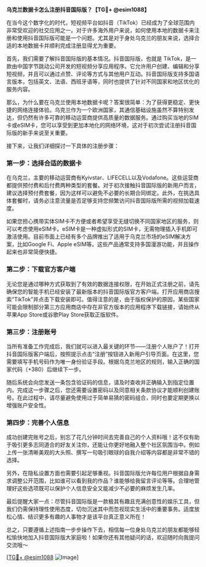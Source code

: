 **乌克兰数据卡怎么注册抖音国际版？【TG💪+ @esim1088】**

在当今这个数字化的时代，短视频平台如抖音（TikTok）已经成为了全球范围内非常受欢迎的社交应用之一。对于许多海外用户来说，如何使用本地的数据卡来注册和使用抖音国际版可能是一个问题。尤其是对于身处乌克兰的朋友来说，选择合适的本地数据卡并顺利完成注册显得尤为重要。

首先，我们需要了解抖音国际版的基本情况。抖音国际版，也就是 TikTok，是一款由中国字节跳动公司开发的短视频分享应用程序。它允许用户创建、编辑和分享短视频，并且可以通过点赞、评论等方式与其他用户互动。抖音国际版支持多国语言版本，包括英文、法语、西班牙语等，同时也提供了针对不同国家和地区优化的服务内容。

那么，为什么要在乌克兰使用本地数据卡呢？答案很简单：为了获得更稳定、更快捷的网络连接体验。乌克兰作为一个欧洲国家，其通信基础设施虽然不算特别发达，但仍然有许多可靠的移动运营商提供高质量的数据服务。通过购买当地的SIM卡或eSIM卡，您可以享受到更加本地化的网络环境，这对于初次尝试注册抖音国际版的新手来说至关重要。

接下来，让我们详细探讨一下具体的注册步骤：

### 第一步：选择合适的数据卡

在乌克兰，主要的移动运营商有Kyivstar、LIFECELL以及Vodafone。这些运营商都提供预付费和后付费两种类型的套餐。对于初次接触抖音国际版的新用户而言，建议选择预付费套餐，因为这样可以避免不必要的长期合同绑定。此外，在挑选具体套餐时，请务必注意流量是否足够支持您频繁访问抖音国际版所需的视频加载速度。

如果您担心携带实体SIM卡不方便或者希望享受无缝切换不同国家地区的服务，则可以考虑使用eSIM卡。eSIM卡是一种虚拟形式的SIM卡，无需物理插入手机即可激活使用。目前市面上已经有多个品牌推出了适用于乌克兰市场的eSIM解决方案，比如Google Fi、Apple eSIM等。这些产品通常支持多国漫游功能，并且操作起来也非常简便快捷。

### 第二步：下载官方客户端

无论您是通过哪种方式获取到了有效的数据连接权限，在开始正式注册之前，请先确保您的智能手机已经安装了最新版本的抖音国际版官方客户端。打开应用商店搜索“TikTok”并点击下载安装即可。值得注意的是，由于版权保护的原因，某些国家可能会限制部分第三方应用商店中存在非官方版本的应用程序下载链接，请始终从苹果App Store或谷歌Play Store获取正版软件。

### 第三步：注册账号

当所有准备工作完成后，我们就可以进入最关键的环节——注册个人账户了！打开抖音国际版客户端后，按照提示点击“注册”按钮进入新用户引导页面。在这里，您需要填写手机号码作为唯一身份验证手段。根据乌克兰地区的规则，输入正确的国家代码（+380）后继续下一步。

随后系统会向您发送一条包含验证码的信息，请及时查收并正确输入到指定位置内。完成这一步骤之后，您还需要设置密码以及同意相关条款协议才能顺利创建账号。在此过程中，请尽量避免使用过于简单易猜的密码组合，同时也要定期更换以增强账户安全性。

### 第四步：完善个人信息

成功创建完账号之后，别忘了花几分钟时间去完善自己的个人资料哦！这不仅有助于吸引更多志同道合的好友关注你，还能让你更好地融入整个社区氛围当中。例如上传一张清晰美观的大头照、撰写一句吸引眼球的自我介绍等内容都是非常不错的选择。

另外，在隐私设置方面也需要引起足够重视。抖音国际版允许每位用户根据自身需求调整公开范围，比如谁可以看到我的作品？谁能够给我留言评论等等。合理地管理好这些选项既可以保护个人信息安全又能减少不必要的麻烦发生几率。

最后提醒大家一点：尽管抖音国际版是一款极其有趣且充满创意性的娱乐工具，但我们仍需保持理性使用态度，切勿沉迷其中而忽视现实生活中的重要事务。适度放松心情、结识更多有趣的人事物才是该平台真正意义所在！

总之，只要遵循上述指南一步步操作下去，相信每一位身处乌克兰的朋友都能够轻松愉快地加入抖音国际版大家庭啦！如果你还有其他疑问的话，欢迎随时向我提问交流哦～

[[TG💪+ @esim1088](https://t.me/s/esim1088) ![Image](https://i.postimg.cc/4NQfJmqS/Snipaste-2025-05-13-00-14-12.png)]